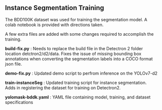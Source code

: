 ## Instance Segmentation Training 

The BDD100K dataset was used for training the segmentation model. A colab notebook is provided with directions taken.

A few extra files are added with some changes required to accomplish the training. 

**build-fix.py** : Needs to replace the build file in the Detectron 2 folder location detctron2/d2/data. Fixes the issue of missing bounding box annotations when converting the segmentation labels into a COCO format json file. 

**demo-fix.py** : Updated demo script to perfrom inference on the YOLOv7-d2 

**train-instanceSeg** : Updated training script for instance segmentation. Adds in registering the dataset for training on Detectron2.

**yolomask-bddk.yaml** : YAML file containing model, training, and dataset specifications
